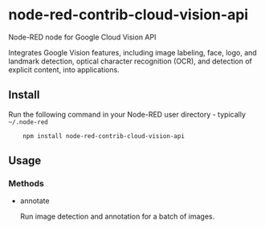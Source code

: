 node-red-contrib-cloud-vision-api
=====================

Node-RED node for Google Cloud Vision API

Integrates Google Vision features, including image labeling, face, logo, and landmark detection, optical character recognition (OCR), and detection of explicit content, into applications.

Install
-------

Run the following command in your Node-RED user directory - typically `~/.node-red`

        npm install node-red-contrib-cloud-vision-api

Usage
-----

### Methods

- annotate

    Run image detection and annotation for a batch of images.


